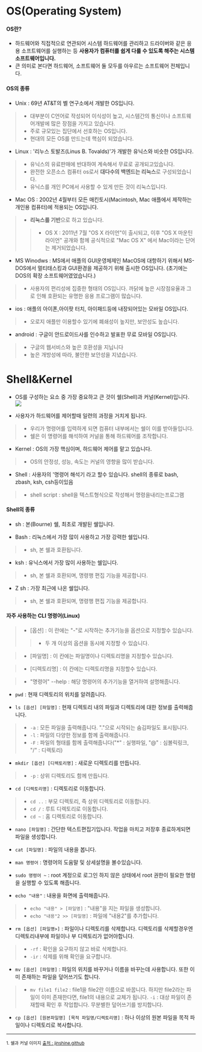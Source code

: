 # OS(Operating System)

#### OS란?

* 하드웨어와 직접적으로 연관되어 시스템 하드웨어를 관리하고 드라이버와 같은 응용 소프트웨어를 실행하는 등 **사용자가 컴퓨터를 쉽게 다룰 수 있도록 해주는 시스템 소프트웨어입니다.**  
* 큰 의미로 본다면 하드웨어, 소프트웨어 둘 모두를 아우르는 소프트웨어 전체입니다.

#### OS의 종류

* Unix : 69년 AT&T의 벨 연구소에서 개발한 OS입니다. 
> * 대부분이 C언어로 작성되어 이식성이 높고, 시스템간의 통신이나 소프트웨어개발에 많은 장점을 가지고 있습니다.
> * 주로 규모있는 집단에서 선호하는 OS입니다.
> * 현대의 모든 OS를 만드는데 핵심이 되었습니다.

* Linux : '리누스 토발즈(Linus B. Tovalds)'가 개발한 유닉스와 비슷한 OS입니다.
> * 유닉스의 유료판매에 반대하여 계속해서 무료로 공개되고있습니다.
> * 완전한 오픈소스 컴퓨터 os로서 **대다수의 백엔드는 리눅스**로 구성되었습니다.
> * 유닉스를 개인 PC에서 사용할 수 있게 만든 것이 리눅스입니다.

* Mac OS : 2002년 4월부터 모든 매킨토시(Macintosh, Mac 애플에서 제작하는 개인용 컴퓨터)에 적용되는 OS입니다.
> * **리눅스를 기반**으로 하고 있습니다.
>> * OS X : 2011년 7월 "OS X 라이언"이 출시되고, 이후 "OS X 마운틴 라이언" 공개와 함께 공식적으로 "Mac OS X" 에서 Mac이라는 단어는 제거되었습니다.

* MS Winodws : MS에서 애플의 GUI운영체제인 MacOS에 대항하기 위해서 MS-DOS에서 멀티태스킹과 GUI환경을 제공하기 위해 출시한 OS입니다. (초기에는 DOS의 확장 소프트웨어였었습니다.)
> * 사용자의 편리성에 집중한 형태의 OS입니다. 까닭에 높은 시장점유율과 그로 인해 호환되는 유명한 응용 프로그램이 많습니다.

* ios : 애플의 아이폰,아이팟 터치, 아이패드등에 내장되어있는 모바일 OS입니다.
> * 오로지 애플만 이용할수 있기에 폐쇄성이 높지만, 보안성도 높습니다.

* android : 구글이 안드로이드사를 인수하고 발표한 무료 모바일 OS입니다.
> * 구글의 웹서비스와 높은 호환성을 지닙니다
> * 높은 개방성에 따라, 불안한 보안성을 지녔습니다.


# Shell&Kernel
* OS를 구성하는 요소 중 가장 중요하고 큰 것이 쉘(Shell)과 커널(Kernel)입니다.
![](Shell&Kernel)

* 사용자가 하드웨어를 제어할때 일련의 과정을 거치게 됩니다.
> * 우리가 명령어를 입력하게 되면 컴퓨터 내부에서는 쉘이 이를 받아들입니다.
> * 쉘은 이 명령어를 해석하여 커널을 통해 하드웨어를 조작합니다.

* Kernel : OS의 가장 핵심이며, 하드웨어 제어를 맡고 있습니다. 
> * OS의 안정성, 성능, 속도는 커널의 영향을 많이 받습니다.

* Shell : 사용자의 '명령어 해석기 라고 할수 있습니다. shell의 종류로 bash, zbash, ksh, csh등이있음  
> * shell script : shell을 텍스트형식으로 작성해서 명령을내리는프로그램  

#### Shell의 종류

* sh : 본(Bourne) 쉘, 최초로 개발된 쉘입니다.  

* Bash : 리눅스에서 가장 많이 사용하고 가장 강력한 쉘입니다.
> * sh, 본 쉘과 호환됩니다.

* ksh : 유닉스에서 가장 많이 사용하는 쉘입니다.
> * sh, 본 쉘과 호환되며, 명령행 편집 기능을 제공합니다.

* Z sh : 가장 최근에 나온 쉘입니다.
> * sh, 본 쉘과 호환되며, 명령행 편집 기능을 제공합니다.

#### 자주 사용하는 CLI 명령어(Linux)

> * [옵션] : 이 란에는 "-"로 시작하는 추가기능을 옵션으로 지정할수 있습니다.
>> * 두 개 이상의 옵션을 동시에 지정할 수 있습니다.

> * [파일명] : 이 칸에는 파일명이나 디렉토리명을 지정할수 있습니다.

> * [디렉토리명] : 이 칸에는 디렉토리명을 지정할수 있습니다.

> * "명령어" --help : 해당 명령어의 추가기능을 열거하여 설명해줍니다.

* `pwd` : 현재 디렉토리의 위치를 알려줍니다. 

* `ls [옵션] [파일명]` : 현재 디렉토리 내의 파일과 디렉토리에 대한 정보를 출력해줍니다.
> * `-a` : 모든 파일을 출력해줍니다. "."으로 시작되는 숨김파일도 표시됩니다.
> * `-l` : 파일의 다양한 정보를 함께 출력해줍니다.
> * `-F` : 파일의 형태를 함께 출력해줍니다("\*" : 실행파일, "@" : 심볼릭링크, "/" : 디렉토리)

* `mkdir [옵션] [디렉토리명]` : 새로운 디렉토리를 만듭니다. 
> * `-p` : 상위 디렉토리도 함께 만듭니다. 

* `cd [디렉토리명]` : 디렉토리로 이동합니다. 
> * `cd ..` : 부모 디렉토리, 즉 상위 디렉토리로 이동합니다. 
> * `cd /` : 루트 디렉토리로 이동합니다.
> * `cd ~` : 홈 디렉토리로 이동합니다.

* `nano [파일명]` : 간단한 텍스트편집기입니다. 작업을 마치고 저장후 종료하게되면 파일을 생성합니다.
  
* `cat [파일명]` : 파일의 내용을 봅니다.  

* `man 명령어` : 명령어의 도움말 및 상세설명을 볼수있습니다.  

* `sudo 명령어 ~` : root 계정으로 로그인 하지 않은 상태에서 root 권한이 필요한 명령을 실행할 수 있도록 해줍니다. 

* `echo "내용"` : 내용을 화면에 출력해줍니다.  
> * `echo "내용" > [파일명]` : "내용"을 지는 파일을 생성합니다.
> * `echo "내용"2 >> [파일명]` : 파일에 "내용2"를 추가합니다.

* `rm [옵션] [파일명>]` : 파일이나 디렉토리를 삭제합니다. 디렉토리를 삭제할경우엔 디렉토리내부에 파일이나 부 디렉토리가 없어야합니다.  
> * `-rf` : 확인을 요구하지 않고 바로 삭제합니다.  
> * `-ir` : 삭제를 위해 확인을 요구합니다.

* `mv [옵션] [파일명]` : 파일의 위치를 바꾸거나 이름을 바꾸는데 사용합니다. 또한 이미 존재하는 파일을 덮어쓰기도 합니다.
> * `mv file1 file2` : file1을 file2란 이름으로 바꿉니다. 하지만 file2라는 파일이 이미 존재한다면, file1의 내용으로 교체가 됩니다.
> `-i` : 대상 파일이 존재할때 확인 후 작업합니다. 무분별한 덮어쓰기를 방지합니다.

* `cp [옵션] [원본파일명] [목적 파일명/디렉토리명]` : 하나 이상의 원본 파일을 목적 파일이나 디렉토리로 복사합니다.

---
<sub>1. 쉘과 커널 이미지 [출처 : jinshine.github](https://jinshine.github.io/2018/05/10/%EC%BB%B4%ED%93%A8%ED%84%B0%20%EA%B8%B0%EC%B4%88/%EC%BB%A4%EB%84%90(Kernel)%EA%B3%BC%20%EC%89%98(Shell)/)</sub>
